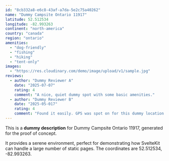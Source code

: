 ```yaml
---
id: "8cb332a8-e6c8-43af-a7da-5e2c75a40262"
name: "Dummy Campsite Ontario 11917"
latitude: 52.512534
longitude: -82.993263
continent: "north-america"
country: "canada"
region: "ontario"
amenities:
  - "dog-friendly"
  - "fishing"
  - "hiking"
  - "tent-only"
images:
  - "https://res.cloudinary.com/demo/image/upload/v1/sample.jpg"
reviews:
  - author: "Dummy Reviewer A"
    date: "2025-07-07"
    rating: 4
    comment: "A nice, quiet dummy spot with some basic amenities."
  - author: "Dummy Reviewer B"
    date: "2025-05-017"
    rating: 4
    comment: "Found it easily. GPS was spot on for this dummy location."
---
```


This is a **dummy description** for Dummy Campsite Ontario 11917, generated for the proof of concept.

It provides a serene environment, perfect for demonstrating how SvelteKit can handle a large number of static pages. The coordinates are 52.512534, -82.993263.
